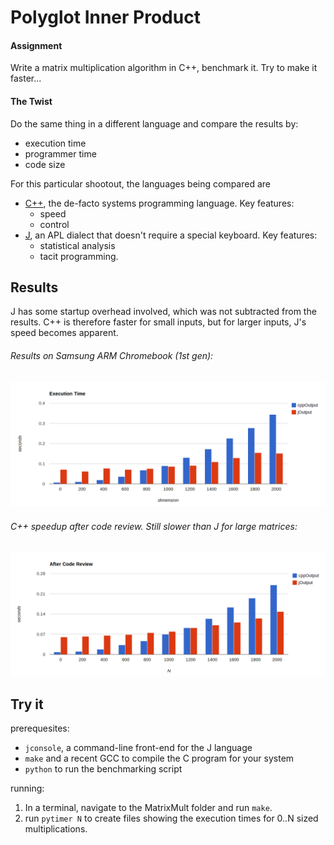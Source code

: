 # Polyglot Inner Product

#### Assignment
Write a matrix multiplication algorithm in C++, benchmark it.
Try to make it faster...

#### The Twist
Do the same thing in a different language and compare the results by:

* execution time
* programmer time
* code size

For this particular shootout, the languages being compared are

* [C++](http://isocpp.org/), the de-facto systems programming language. Key features:
    * speed 
    * control
* [J](http://www.jsoftware.com/), an APL dialect that doesn't require a special keyboard. Key features:
    * statistical analysis
    * tacit programming.

## Results
J has some startup overhead involved, which was not subtracted from the results. C++ is therefore faster
for small inputs, but for larger inputs, J's speed becomes apparent.

###### Results on Samsung ARM Chromebook (1st gen):
<img src="https://raw.githubusercontent.com/hoosierEE/Homework/master/Vectors/MatrixMult/output/chart.png"
  style="width=100%;"/>

###### C++ speedup after code review. Still slower than J for large matrices:
<img src="https://raw.githubusercontent.com/hoosierEE/Homework/master/Vectors/MatrixMult/output/afterReview.png"
  style="width=100%;"/>
## Try it
prerequesites:

* `jconsole`, a command-line front-end for the J language
* `make` and a recent GCC to compile the C program for your system
* `python` to run the benchmarking script

running:

1. In a terminal, navigate to the MatrixMult folder and run `make`.
2. run `pytimer N` to create files showing the execution times for 0..N sized multiplications.
